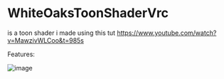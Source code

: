 # WhiteOaksToonShaderVrc
is a toon shader i made using this tut https://www.youtube.com/watch?v=MawzivWLCoo&t=985s 

Features:

![image](https://user-images.githubusercontent.com/81419980/160260072-300b790d-97ab-4cb5-b4cc-3fbe8613305d.png)

